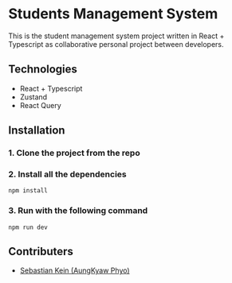 # Students Management System

This is the student management system project written in React + Typescript as collaborative personal project between developers.

## Technologies

- React + Typescript
- Zustand
- React Query

## Installation

### 1. Clone the project from the repo

### 2. Install all the dependencies

    npm install

### 3. Run with the following command

    npm run dev

## Contributers

- [Sebastian Kein (AungKyaw Phyo)](https://github.com/AungKyawPhyo1142)
